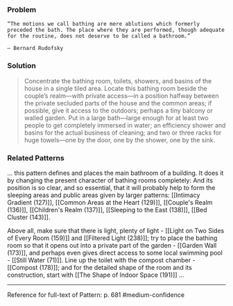 ### Problem

    “The motions we call bathing are mere ablutions which formerly preceded the bath. The place where they are performed, though adequate for the routine, does not deserve to be called a bathroom.”

    — Bernard Rudofsky

### Solution
>Concentrate the bathing room, toilets, showers, and basins of the house in a single tiled area. Locate this bathing room beside the couple’s realm—with private access—in a position halfway between the private secluded parts of the house and the common areas; if possible, give it access to the outdoors; perhaps a tiny balcony or walled garden.
>Put in a large bath—large enough for at least two people to get completely immersed in water; an efficiency shower and basins for the actual business of cleaning; and two or three racks for huge towels—one by the door, one by the shower, one by the sink.

### Related Patterns
... this pattern defines and places the main bathroom of a building. It does it by changing the present character of bathing rooms completely: And its position is so clear, and so essential, that it will probably help to form the sleeping areas and public areas given by larger patterns: [[Intimacy Gradient (127)]], [[Common Areas at the Heart (129)]], [[Couple's Realm (136)]], [[Children's Realm (137)]], [[Sleeping to the East (138)]], [[Bed Cluster (143)]].

Above all, make sure that there is light, plenty of light - [[Light on Two Sides of Every Room (159)]] and [[Filtered Light (238)]]; try to place the bathing room so that it opens out into a private part of the garden - [[Garden Wall (173)]], and perhaps even gives direct access to some local swimming pool - [[Still Water (71)]]. Line up the toilet with the compost chamber - [[Compost (178)]]; and for the detailed shape of the room and its construction, start with [[The Shape of Indoor Space (191)]] ...

---
Reference for full-text of Pattern: p. 681 #medium-confidence 